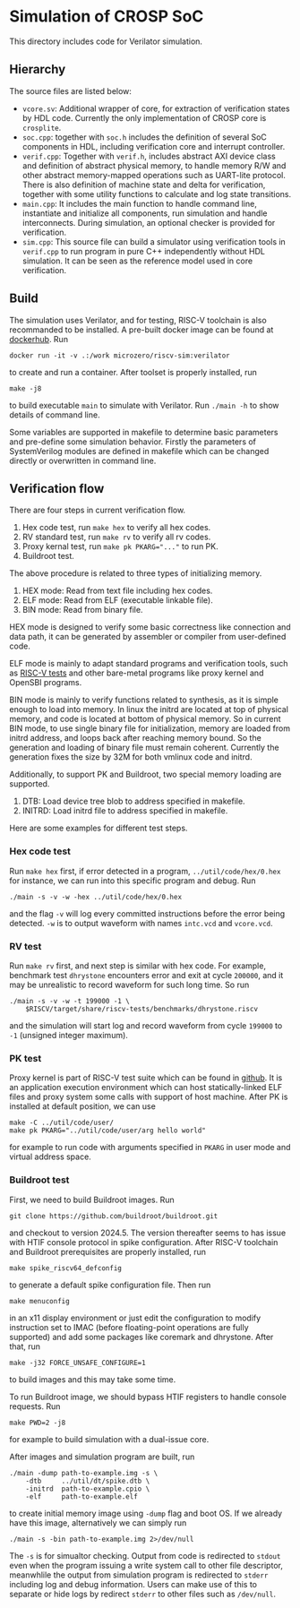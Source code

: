 # Simulation of CROSP SoC

This directory includes code for Verilator simulation.

## Hierarchy

The source files are listed below:

- `vcore.sv`: Additional wrapper of core, for extraction of
  verification states by HDL code. Currently the only
  implementation of CROSP core is `crosplite`.
- `soc.cpp`: together with `soc.h` includes the definition of
  several SoC components in HDL, including verification core
  and interrupt controller.
- `verif.cpp`: Together with `verif.h`, includes abstract AXI
  device class and definition of abstract physical memory, to
  handle memory R/W and other abstract memory-mapped operations
  such as UART-lite protocol. There is also definition of
  machine state and delta for verification, together with some
  utility functions to calculate and log state transitions.
- `main.cpp`: It includes the main function to handle command
  line, instantiate and initialize all components, run
  simulation and handle interconnects. During simulation, an
  optional checker is provided for verification.
- `sim.cpp`: This source file can build a simulator using
  verification tools in `verif.cpp` to run program in pure C++
  independently without HDL simulation. It can be seen as the
  reference model used in core verification.

## Build

The simulation uses Verilator, and for testing, RISC-V
toolchain is also recommanded to be installed. A pre-built
docker image can be found at
[dockerhub](https://hub.docker.com/r/microzero/riscv-sim). Run
```
docker run -it -v .:/work microzero/riscv-sim:verilator
```
to create and run a container. After toolset is properly
installed, run
```
make -j8
```
to build executable `main` to simulate with Verilator. Run
`./main -h` to show details of command line.

Some variables are supported in makefile to determine basic
parameters and pre-define some simulation behavior. Firstly the
parameters of SystemVerilog modules are defined in makefile
which can be changed directly or overwritten in command line.

## Verification flow

There are four steps in current verification flow.

1. Hex code test, run `make hex` to verify all hex codes.
2. RV standard test, run `make rv` to verify all rv codes.
3. Proxy kernal test, run `make pk PKARG="..."` to run PK.
4. Buildroot test.

The above procedure is related to three types of initializing
memory.

1. HEX mode: Read from text file including hex codes.
2. ELF mode: Read from ELF (executable linkable file).
3. BIN mode: Read from binary file.

HEX mode is designed to verify some basic correctness like
connection and data path, it can be generated by assembler or
compiler from user-defined code.

ELF mode is mainly to adapt standard programs and verification
tools, such as
[RISC-V tests](https://github.com/riscv-software-src/riscv-tests)
and other bare-metal programs like proxy kernel and OpenSBI
programs.

BIN mode is mainly to verify functions related to synthesis,
as it is simple enough to load into memory. In linux the initrd
are located at top of physical memory, and code is located at
bottom of physical memory. So in current BIN mode, to use
single binary file for initialization, memory are loaded from
initrd address, and loops back after reaching memory bound.
So the generation and loading of binary file must remain
coherent. Currently the generation fixes the size by 32M for
both vmlinux code and initrd.

Additionally, to support PK and Buildroot, two special memory
loading are supported.

1. DTB: Load device tree blob to address specified in makefile.
2. INITRD: Load initrd file to address specified in makefile.

Here are some examples for different test steps.

### Hex code test

Run `make hex` first, if error detected in a program,
`../util/code/hex/0.hex` for instance, we can run into this
specific program and debug. Run
```
./main -s -v -w -hex ../util/code/hex/0.hex
```
and the flag `-v` will log every committed instructions before
the error being detected. `-w` is to output waveform with names
`intc.vcd` and `vcore.vcd`.

### RV test

Run `make rv` first, and next step is similar with hex code.
For example, benchmark test `dhrystone` encounters error and
exit at cycle `200000`, and it may be unrealistic to record
waveform for such long time. So run
```
./main -s -v -w -t 199000 -1 \
    $RISCV/target/share/riscv-tests/benchmarks/dhrystone.riscv
```
and the simulation will start log and record waveform from
cycle `199000` to `-1` (unsigned integer maximum).

### PK test

Proxy kernel is part of RISC-V test suite which can be found in
[github](https://github.com/riscv-software-src/riscv-pk). It is
an application execution environment which can host
statically-linked ELF files and proxy system some calls with
support of host machine. After PK is installed at default
position, we can use
```
make -C ../util/code/user/
make pk PKARG="../util/code/user/arg hello world"
```
for example to run code with arguments specified in `PKARG` in
user mode and virtual address space.

### Buildroot test

First, we need to build Buildroot images. Run
```
git clone https://github.com/buildroot/buildroot.git
```
and checkout to version 2024.5. The version thereafter seems to
has issue with HTIF console protocol in spike configuration.
After RISC-V toolchain and Buildroot prerequisites are properly
installed, run
```
make spike_riscv64_defconfig
```
to generate a default spike configuration file. Then run
```
make menuconfig
```
in an x11 display environment or just edit the configuration to
modify instruction set to IMAC (before floating-point operations
are fully supported) and add some packages like coremark and
dhrystone. After that, run
```
make -j32 FORCE_UNSAFE_CONFIGURE=1
```
to build images and this may take some time.

To run Buildroot image, we should bypass HTIF registers to
handle console requests. Run
```
make PWD=2 -j8
```
for example to build simulation with a dual-issue core.

After images and simulation program are built, run
```
./main -dump path-to-example.img -s \
    -dtb     ../util/dt/spike.dtb \
    -initrd  path-to-example.cpio \
    -elf     path-to-example.elf
```
to create initial memory image using `-dump` flag and boot OS.
If we already have this image, alternatively we can simply run
```
./main -s -bin path-to-example.img 2>/dev/null
```
The `-s` is for simualtor checking. Output from code is
redirected to `stdout` even when the program issuing a write
system call to other file descriptor, meanwhlile the output
from simulation program is redirected to `stderr` including log
and debug information. Users can make use of this to separate
or hide logs by redirect `stderr` to other files such as
`/dev/null`.
